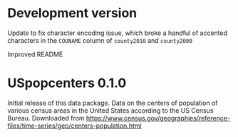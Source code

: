 
# Development version

Update to fix character encoding issue, which broke a handful of accented characters in the `COUNAME` column of `county2010` and `county2000`

Improved README

# USpopcenters 0.1.0

Initial release of this data package. Data on the centers of population of various census areas in the United States according to the US Census Bureau. Downloaded from <https://www.census.gov/geographies/reference-files/time-series/geo/centers-population.html>

